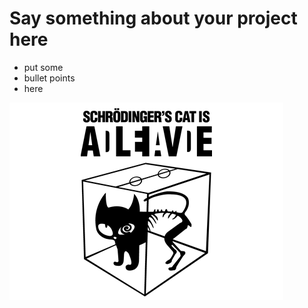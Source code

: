 # Say something about your project here

- put some
- bullet points
- here

![Put some screenshots here](schrodingers-cat.png)

